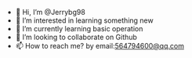 - 👋 Hi, I’m @Jerrybg98
- 👀 I’m interested in learning something new
- 🌱 I’m currently learning basic operation
- 💞️ I’m looking to collaborate on Github
- 📫 How to reach me? by email:564794600@qq.com

<!---
Jerrybg98/Jerrybg98 is a ✨ special ✨ repository because its `README.md` (this file) appears on your GitHub profile.
You can click the Preview link to take a look at your changes.
--->
